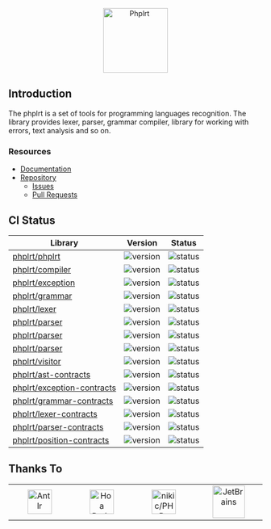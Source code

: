 <p align="center">
    <a href="https://phplrt.org/">
        <img src="https://avatars.githubusercontent.com/u/49816277?s=256&v=4" width="128" alt="Phplrt" />
    </a>
</p>

## Introduction

The phplrt is a set of tools for programming languages recognition. The library
provides lexer, parser, grammar compiler, library for working with errors,
text analysis and so on.

### Resources

- [Documentation](https://phplrt.org/docs)
- [Repository](https://github.com/phplrt/phplrt)
    - [Issues](https://github.com/phplrt/phplrt/issues)
    - [Pull Requests](https://github.com/phplrt/phplrt/pulls)

## CI Status

<center>

| Library                                                                     | Version                                                                                                                      | Status                                                                             |
|-----------------------------------------------------------------------------|------------------------------------------------------------------------------------------------------------------------------|------------------------------------------------------------------------------------|
| [phplrt/phplrt](https://github.com/phplrt/phplrt)                           | ![version](https://img.shields.io/github/v/tag/phplrt/phplrt?style=flat-square&logo=php&label=&logoColor=white)              | ![status](https://github.com/phplrt/phplrt/workflows/build/badge.svg)              |
| [phplrt/compiler](https://github.com/phplrt/compiler)                       | ![version](https://img.shields.io/github/v/tag/phplrt/compiler?style=flat-square&logo=php&label=&logoColor=white)            | ![status](https://github.com/phplrt/compiler/workflows/build/badge.svg)            |
| [phplrt/exception](https://github.com/phplrt/exception)                     | ![version](https://img.shields.io/github/v/tag/phplrt/exception?style=flat-square&logo=php&label=&logoColor=white)           | ![status](https://github.com/phplrt/exception/workflows/build/badge.svg)           |
| [phplrt/grammar](https://github.com/phplrt/grammar)                         | ![version](https://img.shields.io/github/v/tag/phplrt/grammar?style=flat-square&logo=php&label=&logoColor=white)             | ![status](https://github.com/phplrt/grammar/workflows/build/badge.svg)             |
| [phplrt/lexer](https://github.com/phplrt/lexer)                             | ![version](https://img.shields.io/github/v/tag/phplrt/lexer?style=flat-square&logo=php&label=&logoColor=white)               | ![status](https://github.com/phplrt/lexer/workflows/build/badge.svg)               |
| [phplrt/parser](https://github.com/phplrt/parser)                           | ![version](https://img.shields.io/github/v/tag/phplrt/parser?style=flat-square&logo=php&label=&logoColor=white)              | ![status](https://github.com/phplrt/parser/workflows/build/badge.svg)              |
| [phplrt/parser](https://github.com/phplrt/position)                         | ![version](https://img.shields.io/github/v/tag/phplrt/position?style=flat-square&logo=php&label=&logoColor=white)            | ![status](https://github.com/phplrt/position/workflows/build/badge.svg)            |
| [phplrt/parser](https://github.com/phplrt/source)                           | ![version](https://img.shields.io/github/v/tag/phplrt/source?style=flat-square&logo=php&label=&logoColor=white)              | ![status](https://github.com/phplrt/source/workflows/build/badge.svg)              |
| [phplrt/visitor](https://github.com/phplrt/visitor)                         | ![version](https://img.shields.io/github/v/tag/phplrt/visitor?style=flat-square&logo=php&label=&logoColor=white)             | ![status](https://github.com/phplrt/visitor/workflows/build/badge.svg)             |
| [phplrt/ast-contracts](https://github.com/phplrt/ast-contracts)             | ![version](https://img.shields.io/github/v/tag/phplrt/ast-contracts?style=flat-square&logo=php&label=&logoColor=white)       | ![status](https://github.com/phplrt/ast-contracts/workflows/build/badge.svg)       |
| [phplrt/exception-contracts](https://github.com/phplrt/exception-contracts) | ![version](https://img.shields.io/github/v/tag/phplrt/exception-contracts?style=flat-square&logo=php&label=&logoColor=white) | ![status](https://github.com/phplrt/exception-contracts/workflows/build/badge.svg) |
| [phplrt/grammar-contracts](https://github.com/phplrt/grammar-contracts)     | ![version](https://img.shields.io/github/v/tag/phplrt/grammar-contracts?style=flat-square&logo=php&label=&logoColor=white)   | ![status](https://github.com/phplrt/grammar-contracts/workflows/build/badge.svg)   |
| [phplrt/lexer-contracts](https://github.com/phplrt/lexer-contracts)         | ![version](https://img.shields.io/github/v/tag/phplrt/lexer-contracts?style=flat-square&logo=php&label=&logoColor=white)     | ![status](https://github.com/phplrt/lexer-contracts/workflows/build/badge.svg)     |
| [phplrt/parser-contracts](https://github.com/phplrt/parser-contracts)       | ![version](https://img.shields.io/github/v/tag/phplrt/parser-contracts?style=flat-square&logo=php&label=&logoColor=white)    | ![status](https://github.com/phplrt/parser-contracts/workflows/build/badge.svg)    |
| [phplrt/position-contracts](https://github.com/phplrt/position-contracts)   | ![version](https://img.shields.io/github/v/tag/phplrt/position-contracts?style=flat-square&logo=php&label=&logoColor=white)  | ![status](https://github.com/phplrt/position-contracts/workflows/build/badge.svg)  |

</center>

## Thanks To

<table>
    <tr>
        <td width="225" align="center">
            <a href="https://www.antlr.org/" target="_blank" rel="nofollow">
                <img src="https://phplrt.org/img/thanks/antlr-logo.png" alt="Antlr" height="48" />
            </a>
        </td>
        <td width="225" align="center">
            <a href="https://hoa-project.net/" target="_blank" rel="nofollow">
                <img src="https://phplrt.org/img/thanks/hoa.svg" alt="Hoa Project" height="48" />
            </a>
        </td>
        <td width="225" align="center">
            <a href="https://github.com/nikic/PHP-Parser" target="_blank" rel="nofollow">
                <img src="https://phplrt.org/img/thanks/php-parser.png" alt="nikic/PHP-Parser" height="48" />
            </a>
        </td>
        <td width="225" align="center">
            <a href="https://www.jetbrains.com/" target="_blank" rel="nofollow">
                <img src="https://phplrt.org/img/thanks/jetbrains.svg" alt="JetBrains" height="64" />
            </a>
        </td>
    </tr>
</table>
